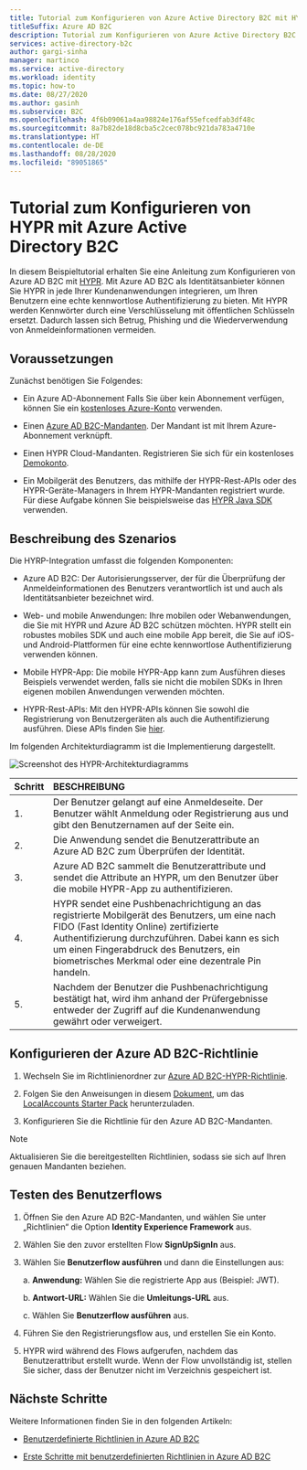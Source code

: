 ```yaml
---
title: Tutorial zum Konfigurieren von Azure Active Directory B2C mit HYPR
titleSuffix: Azure AD B2C
description: Tutorial zum Konfigurieren von Azure Active Directory B2C mit HYPR für eine echte kennwortlose und sichere Kundenauthentifizierung
services: active-directory-b2c
author: gargi-sinha
manager: martinco
ms.service: active-directory
ms.workload: identity
ms.topic: how-to
ms.date: 08/27/2020
ms.author: gasinh
ms.subservice: B2C
ms.openlocfilehash: 4f6b09061a4aa98824e176af55efcedfab3df48c
ms.sourcegitcommit: 8a7b82de18d8cba5c2cec078bc921da783a4710e
ms.translationtype: HT
ms.contentlocale: de-DE
ms.lasthandoff: 08/28/2020
ms.locfileid: "89051865"
---
```

# <a name="tutorial-for-configuring-hypr-with-azure-active-directory-b2c"></a>Tutorial zum Konfigurieren von HYPR mit Azure Active Directory B2C

In diesem Beispieltutorial erhalten Sie eine Anleitung zum Konfigurieren von Azure AD B2C mit [HYPR](https://get.hypr.com). Mit Azure AD B2C als Identitätsanbieter können Sie HYPR in jede Ihrer Kundenanwendungen integrieren, um Ihren Benutzern eine echte kennwortlose Authentifizierung zu bieten. Mit HYPR werden Kennwörter durch eine Verschlüsselung mit öffentlichen Schlüsseln ersetzt. Dadurch lassen sich Betrug, Phishing und die Wiederverwendung von Anmeldeinformationen vermeiden.

## <a name="prerequisites"></a>Voraussetzungen

Zunächst benötigen Sie Folgendes:

- Ein Azure AD-Abonnement Falls Sie über kein Abonnement verfügen, können Sie ein [kostenloses Azure-Konto](https://azure.microsoft.com/free/) verwenden.

- Einen [Azure AD B2C-Mandanten](https://docs.microsoft.com/azure/active-directory-b2c/tutorial-create-tenant). Der Mandant ist mit Ihrem Azure-Abonnement verknüpft.

- Einen HYPR Cloud-Mandanten. Registrieren Sie sich für ein kostenloses [Demokonto](https://get.hypr.com/free-trial).

- Ein Mobilgerät des Benutzers, das mithilfe der HYPR-Rest-APIs oder des HYPR-Geräte-Managers in Ihrem HYPR-Mandanten registriert wurde. Für diese Aufgabe können Sie beispielsweise das [HYPR Java SDK](https://docs.hypr.com/integratinghypr/docs/hypr-java-web-sdk) verwenden.

## <a name="scenario-description"></a>Beschreibung des Szenarios

Die HYRP-Integration umfasst die folgenden Komponenten:

- Azure AD B2C: Der Autorisierungsserver, der für die Überprüfung der Anmeldeinformationen des Benutzers verantwortlich ist und auch als Identitätsanbieter bezeichnet wird.

- Web- und mobile Anwendungen: Ihre mobilen oder Webanwendungen, die Sie mit HYPR und Azure AD B2C schützen möchten. HYPR stellt ein robustes mobiles SDK und auch eine mobile App bereit, die Sie auf iOS- und Android-Plattformen für eine echte kennwortlose Authentifizierung verwenden können.

- Mobile HYPR-App: Die mobile HYPR-App kann zum Ausführen dieses Beispiels verwendet werden, falls sie nicht die mobilen SDKs in Ihren eigenen mobilen Anwendungen verwenden möchten.

- HYPR-Rest-APIs: Mit den HYPR-APIs können Sie sowohl die Registrierung von Benutzergeräten als auch die Authentifizierung ausführen. Diese APIs finden Sie [hier](https://apidocs.hypr.com).

Im folgenden Architekturdiagramm ist die Implementierung dargestellt.

![Screenshot des HYPR-Architekturdiagramms](media/partner-hypr/hypr-architecture-diagram.png)

|Schritt | BESCHREIBUNG |
|:-----| :-----------|
| 1. | Der Benutzer gelangt auf eine Anmeldeseite. Der Benutzer wählt Anmeldung oder Registrierung aus und gibt den Benutzernamen auf der Seite ein.
| 2. | Die Anwendung sendet die Benutzerattribute an Azure AD B2C zum Überprüfen der Identität.
| 3. | Azure AD B2C sammelt die Benutzerattribute und sendet die Attribute an HYPR, um den Benutzer über die mobile HYPR-App zu authentifizieren.
| 4. | HYPR sendet eine Pushbenachrichtigung an das registrierte Mobilgerät des Benutzers, um eine nach FIDO (Fast Identity Online) zertifizierte Authentifizierung durchzuführen. Dabei kann es sich um einen Fingerabdruck des Benutzers, ein biometrisches Merkmal oder eine dezentrale Pin handeln.  
| 5. | Nachdem der Benutzer die Pushbenachrichtigung bestätigt hat, wird ihm anhand der Prüfergebnisse entweder der Zugriff auf die Kundenanwendung gewährt oder verweigert.

## <a name="configure-the-azure-ad-b2c-policy"></a>Konfigurieren der Azure AD B2C-Richtlinie

1. Wechseln Sie im Richtlinienordner zur [Azure AD B2C-HYPR-Richtlinie](https://github.com/HYPR-Corp-Public/Azure-AD-B2C-HYPR-Sample/tree/master/policy).

2. Folgen Sie den Anweisungen in diesem [Dokument](https://docs.microsoft.com/azure/active-directory-b2c/custom-policy-get-started?tabs=applications#custom-policy-starter-pack), um das [LocalAccounts Starter Pack](https://github.com/Azure-Samples/active-directory-b2c-custom-policy-starterpack/tree/master/LocalAccounts) herunterzuladen.

3. Konfigurieren Sie die Richtlinie für den Azure AD B2C-Mandanten.

>[!NOTE]
>Aktualisieren Sie die bereitgestellten Richtlinien, sodass sie sich auf Ihren genauen Mandanten beziehen.

## <a name="test-the-user-flow"></a>Testen des Benutzerflows

1. Öffnen Sie den Azure AD B2C-Mandanten, und wählen Sie unter „Richtlinien“ die Option **Identity Experience Framework** aus.

2. Wählen Sie den zuvor erstellten Flow **SignUpSignIn** aus.

3. Wählen Sie **Benutzerflow ausführen** und dann die Einstellungen aus:

   a. **Anwendung:** Wählen Sie die registrierte App aus (Beispiel: JWT).

   b. **Antwort-URL:** Wählen Sie die **Umleitungs-URL** aus.

   c. Wählen Sie **Benutzerflow ausführen** aus.

4. Führen Sie den Registrierungsflow aus, und erstellen Sie ein Konto.

5. HYPR wird während des Flows aufgerufen, nachdem das Benutzerattribut erstellt wurde. Wenn der Flow unvollständig ist, stellen Sie sicher, dass der Benutzer nicht im Verzeichnis gespeichert ist.

## <a name="next-steps"></a>Nächste Schritte

Weitere Informationen finden Sie in den folgenden Artikeln:

- [Benutzerdefinierte Richtlinien in Azure AD B2C](https://docs.microsoft.com/azure/active-directory-b2c/custom-policy-overview)

- [Erste Schritte mit benutzerdefinierten Richtlinien in Azure AD B2C](https://docs.microsoft.com/azure/active-directory-b2c/custom-policy-get-started?tabs=applications)
